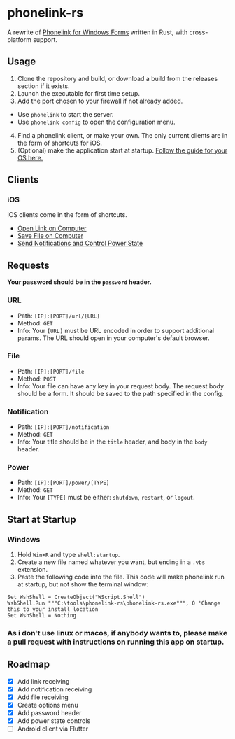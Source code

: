 # phonelink-rs

A rewrite of [Phonelink for Windows Forms](https://github.com/ahsan-a/PhoneLink-legacy) written in Rust, with cross-platform support.

## Usage

1. Clone the repository and build, or download a build from the releases section if it exists.
2. Launch the executable for first time setup.
3. Add the port chosen to your firewall if not already added.

-   Use `phonelink` to start the server.
-   Use `phonelink config` to open the configuration menu.

4. Find a phonelink client, or make your own. The only current clients are in the form of shortcuts for iOS.
5. (Optional) make the application start at startup. [Follow the guide for your OS here.](#start-at-startup)

## Clients

### iOS

iOS clients come in the form of shortcuts.

-   [Open Link on Computer](https://www.icloud.com/shortcuts/a0e63f690ddc468ba9e363f4c3bae669)
-   [Save File on Computer](https://www.icloud.com/shortcuts/88d907f585b4420ebd02058f145391f8)
-   [Send Notifications and Control Power State](https://www.icloud.com/shortcuts/2eda97199e7942a5a7a9835a5d9d3a18)

## Requests

**Your password should be in the `password` header.**

### URL

-   Path: `[IP]:[PORT]/url/[URL]`
-   Method: `GET`
-   Info: Your `[URL]` must be URL encoded in order to support additional params. The URL should open in your computer's default browser.

### File

-   Path: `[IP]:[PORT]/file`
-   Method: `POST`
-   Info: Your file can have any key in your request body. The request body should be a form. It should be saved to the path specified in the config.

### Notification

-   Path: `[IP]:[PORT]/notification`
-   Method: `GET`
-   Info: Your title should be in the `title` header, and body in the `body` header.

### Power

-   Path: `[IP]:[PORT]/power/[TYPE]`
-   Method: `GET`
-   Info: Your `[TYPE]` must be either: `shutdown`, `restart`, or `logout`.

## Start at Startup

### Windows

1. Hold `Win+R` and type `shell:startup`.
2. Create a new file named whatever you want, but ending in a `.vbs` extension.
3. Paste the following code into the file. This code will make phonelink run at startup, but not show the terminal window:

```vbs
Set WshShell = CreateObject("WScript.Shell")
WshShell.Run """C:\tools\phonelink-rs\phonelink-rs.exe""", 0 'Change this to your install location
Set WshShell = Nothing
```

### As i don't use linux or macos, if anybody wants to, please make a pull request with instructions on running this app on startup.

## Roadmap

-   [x] Add link receiving
-   [x] Add notification receiving
-   [x] Add file receiving
-   [x] Create options menu
-   [x] Add password header
-   [x] Add power state controls
-   [ ] Android client via Flutter
